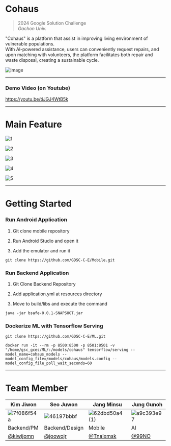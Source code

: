 # Cohaus
> 2024 Google Solution Challenge </br>
> _Gachon Univ._

"Cohaus" is a platform that assist in improving living environment of vulnerable populations. </br>
With Al-powered assistance, users can conveniently request repairs, and upon matching with volunteers, the platform facilitates both repair and waste disposal, creating a sustainable cycle.

![image](https://github.com/GDSC-C-E/.github/assets/116738827/ed812d4e-1b8b-4fe0-9ea2-6aac16f4783e)

---

### Demo Video (on Youtube)
https://youtu.be/tiJGJ4WtB5k

---

# Main Feature
![1](https://github.com/Cohaus/.github/assets/116738827/5e20e564-7e6a-4772-bd36-4281e2c09768)

![2](https://github.com/Cohaus/.github/assets/116738827/3c40dfef-9282-4f3b-9a67-d8f8afc534d6)

![3](https://github.com/Cohaus/.github/assets/116738827/e44b2705-0c1b-4777-9a59-c0006bd57d84)

![4](https://github.com/Cohaus/.github/assets/116738827/e676547c-908e-4554-9a18-4463304eb79f)

![5](https://github.com/Cohaus/.github/assets/116738827/a3a0e358-2939-437e-959e-4854f70af72e)

---

# Getting Started
### Run Android Application

1. Git clone mobile repository

2. Run Android Studio and open it

3. Add the emulator and run it
```
git clone https://github.com/GDSC-C-E/Mobile.git
```

### Run Backend Application

1. Git Clone Backend Repository

2. Add application.yml at resources directory

3. Move to build/libs and execute the command
```
java -jar bsafe-0.0.1-SNAPSHOT.jar
```

### Dockerize ML with Tensorflow Serving
```
git clone https://github.com/GDSC-C-E/ML.git
```
```
docker run -it --rm -p 8500:8500 -p 8501:8501 -v "/home/gsc_gces/ML/:/models/cohaus" tensorflow/serving --model_name=cohaus_models --model_config_file=/models/cohaus/models.config --model_config_file_poll_wait_seconds=60
```

---

# Team Member

| Kim Jiwon  | Seo Juwon      | Jang Minsu | Jung Gunoh |
|------------|----------------|------------|------------|
| ![7f086f54a](https://github.com/GDSC-C-E/.github/assets/116738827/31728d59-43d5-434b-918a-2d74bbebdd0b) | ![46197bbbf](https://github.com/GDSC-C-E/.github/assets/116738827/d096222e-ce70-4431-b3cf-702801598763) | ![62dbd50a4 (1)](https://github.com/GDSC-C-E/.github/assets/116738827/2cb70ac3-c223-4883-8297-630e404611c2) | ![a9c393e97](https://github.com/GDSC-C-E/.github/assets/116738827/32735f73-78e7-4707-b5a5-3773be9f7e24) |
| Backend/PM | Backend/Design | Mobile     | AI         |
| [@kiwijomn](https://github.com/kiwijomn) | [@joowojr](https://github.com/joowojr) | [@Tnalxmsk](https://github.com/Tnalxmsk) | [@99NO](https://github.com/99NO) |

